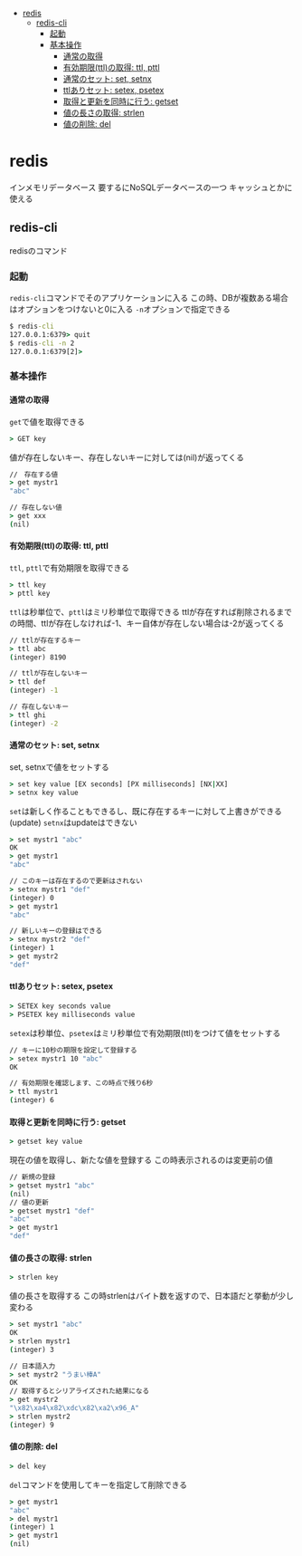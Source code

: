 - [redis](#redis)
  - [redis-cli](#redis-cli)
    - [起動](#起動)
    - [基本操作](#基本操作)
      - [通常の取得](#通常の取得)
      - [有効期限(ttl)の取得: ttl, pttl](#有効期限ttlの取得-ttl-pttl)
      - [通常のセット: set, setnx](#通常のセット-set-setnx)
      - [ttlありセット: setex, psetex](#ttlありセット-setex-psetex)
      - [取得と更新を同時に行う: getset](#取得と更新を同時に行う-getset)
      - [値の長さの取得: strlen](#値の長さの取得-strlen)
      - [値の削除: del](#値の削除-del)


# redis

インメモリデータベース
要するにNoSQLデータベースの一つ
キャッシュとかに使える

## redis-cli
redisのコマンド
### 起動
`redis-cli`コマンドでそのアプリケーションに入る
この時、DBが複数ある場合はオプションをつけないと0に入る
`-n`オプションで指定できる
```cmd
$ redis-cli
127.0.0.1:6379> quit
$ redis-cli -n 2
127.0.0.1:6379[2]> 
```

### 基本操作
#### 通常の取得
`get`で値を取得できる
```cmd
> GET key
```
値が存在しないキー、存在しないキーに対しては(nil)が返ってくる
```cmd
//　存在する値
> get mystr1
"abc"

// 存在しない値
> get xxx
(nil)
```
#### 有効期限(ttl)の取得: ttl, pttl
`ttl`, `pttl`で有効期限を取得できる
```cmd
> ttl key
> pttl key
```
`ttl`は秒単位で、`pttl`はミリ秒単位で取得できる
ttlが存在すれば削除されるまでの時間、ttlが存在しなければ-1、キー自体が存在しない場合は-2が返ってくる
```cmd
// ttlが存在するキー
> ttl abc
(integer) 8190

// ttlが存在しないキー
> ttl def
(integer) -1

// 存在しないキー
> ttl ghi
(integer) -2
```
#### 通常のセット: set, setnx
set, setnxで値をセットする
```cmd
> set key value [EX seconds] [PX milliseconds] [NX|XX]
> setnx key value
```
`set`は新しく作ることもできるし、既に存在するキーに対して上書きができる(update)
`setnx`はupdateはできない
```cmd
> set mystr1 "abc"
OK
> get mystr1
"abc"

// このキーは存在するので更新はされない
> setnx mystr1 "def"
(integer) 0
> get mystr1
"abc"

// 新しいキーの登録はできる
> setnx mystr2 "def"
(integer) 1
> get mystr2
"def"
```

#### ttlありセット: setex, psetex
```cmd
> SETEX key seconds value
> PSETEX key milliseconds value
```

`setex`は秒単位、`psetex`はミリ秒単位で有効期限(ttl)をつけて値をセットする

```cmd
// キーに10秒の期限を設定して登録する
> setex mystr1 10 "abc"
OK

// 有効期限を確認します、この時点で残り6秒
> ttl mystr1
(integer) 6
```

#### 取得と更新を同時に行う: getset
```cmd
> getset key value
```
現在の値を取得し、新たな値を登録する
この時表示されるのは変更前の値
```cmd
// 新規の登録
> getset mystr1 "abc"
(nil)
// 値の更新
> getset mystr1 "def"
"abc"
> get mystr1
"def"
```

#### 値の長さの取得: strlen
```cmd
> strlen key
```
値の長さを取得する
この時strlenはバイト数を返すので、日本語だと挙動が少し変わる
```cmd
> set mystr1 "abc"
OK
> strlen mystr1
(integer) 3

// 日本語入力
> set mystr2 "うまい棒A"
OK
// 取得するとシリアライズされた結果になる
> get mystr2
"\x82\xa4\x82\xdc\x82\xa2\x96_A"
> strlen mystr2
(integer) 9
```
#### 値の削除: del
```cmd
> del key
```
`del`コマンドを使用してキーを指定して削除できる
```cmd
> get mystr1
"abc"
> del mystr1
(integer) 1
> get mystr1
(nil)
```
